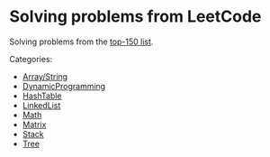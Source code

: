 # Solving problems from LeetCode

Solving problems from the [top-150 list](https://leetcode.com/studyplan/top-interview-150/).

Categories:

- [Array/String](https://github.com/dmitry-ivashenko/leetcode-problems/tree/main/Array-String)
- [DynamicProgramming](https://github.com/dmitry-ivashenko/leetcode-problems/tree/main/DynamicProgramming)
- [HashTable](https://github.com/dmitry-ivashenko/leetcode-problems/tree/main/HashTable)
- [LinkedList](https://github.com/dmitry-ivashenko/leetcode-problems/tree/main/LinkedList)
- [Math](https://github.com/dmitry-ivashenko/leetcode-problems/tree/main/Math)
- [Matrix](https://github.com/dmitry-ivashenko/leetcode-problems/tree/main/Matrix)
- [Stack](https://github.com/dmitry-ivashenko/leetcode-problems/tree/main/Stack)
- [Tree](https://github.com/dmitry-ivashenko/leetcode-problems/tree/main/Tree)

